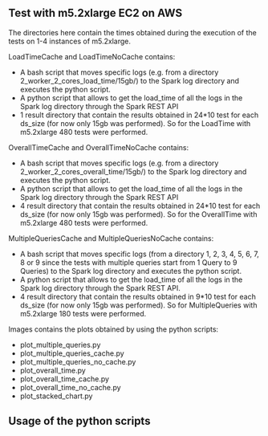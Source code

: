 ## Test with m5.2xlarge EC2 on AWS

The directories here contain the times obtained during the execution of the tests on 1-4 instances of m5.2xlarge.

LoadTimeCache and LoadTimeNoCache contains:
* A bash script that moves specific logs (e.g. from a directory 2_worker_2_cores_load_time/15gb/) to the Spark log directory and executes the python script.
* A python script that allows to get the load_time of all the logs in the Spark log directory through the Spark REST API
* 1 result directory that contain the results obtained in 24*10 test for each ds_size (for now only 15gb was performed). So for the LoadTime with m5.2xlarge 480 tests were performed.


OverallTimeCache and OverallTimeNoCache contains:
* A bash script that moves specific logs (e.g. from a directory 2_worker_2_cores_overall_time/15gb/) to the Spark log directory and executes the python script.
* A python script that allows to get the load_time of all the logs in the Spark log directory through the Spark REST API
* 4 result directory that contain the results obtained in 24*10 test for each ds_size (for now only 15gb was performed). So for the OverallTime with m5.2xlarge 480 tests were performed.


MultipleQueriesCache and MultipleQueriesNoCache contains:
* A bash script that moves specific logs (from a directory 1, 2, 3, 4, 5, 6, 7, 8 or 9 since the tests with multiple queries start from 1 Query to 9 Queries) to the Spark log directory and executes the python script.
* A python script that allows to get the load_time of all the logs in the Spark log directory through the Spark REST API.
* 4 result directory that contain the results obtained in 9*10 test for each ds_size (for now only 15gb was performed). So for MultipleQueries with m5.2xlarge 180 tests were performed.

Images contains the plots obtained by using the python scripts:
- plot_multiple_queries.py
- plot_multiple_queries_cache.py
- plot_multiple_queries_no_cache.py
- plot_overall_time.py
- plot_overall_time_cache.py
- plot_overall_time_no_cache.py
- plot_stacked_chart.py

## Usage of the python scripts
